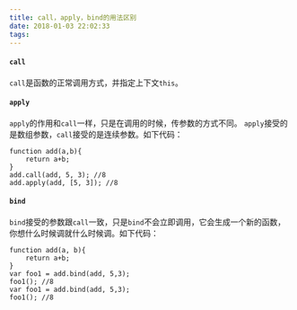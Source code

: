 ```yaml
---
title: call，apply，bind的用法区别
date: 2018-01-03 22:02:33
tags:
---
```

#### `call`
`call`是函数的正常调用方式，并指定上下文`this`。

#### `apply`
`apply`的作用和`call`一样，只是在调用的时候，传参数的方式不同。
`apply`接受的是数组参数，`call`接受的是连续参数。如下代码：

	function add(a,b){
	    return a+b;
	}
	add.call(add, 5, 3); //8
	add.apply(add, [5, 3]); //8
	
#### `bind`
`bind`接受的参数跟`call`一致，只是`bind`不会立即调用，它会生成一个新的函数，你想什么时候调就什么时候调。如下代码：

	function add(a, b){
	    return a+b;
	}
	var foo1 = add.bind(add, 5,3); 
	foo1(); //8
	var foo1 = add.bind(add, 5,3); 
	foo1(); //8
